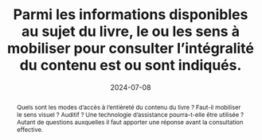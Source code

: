 ---
N: 
Rubrique: 
title: Parmi les informations disponibles au sujet du livre, le ou les sens à mobiliser pour consulter l’intégralité du contenu est ou sont indiqués.
detail:  
abstract: Quels sont les modes d’accès à l’entièreté du contenu du livre ? Faut-il mobiliser le sens visuel ? Auditif ? Une technologie d’assistance pourra-t-elle être utilisée ? Autant de questions auxquelles il faut apporter une réponse avant la consultation effective.
categories: [" Informations avant achat"]
agrege: O0000-E083
opquast: '0000'
indiceebook: '83'
description: "Règle n° 083"
weight:  083
actif: '1'
layout: rules
date: 2024-07-08
tags: ["accessibilité", "mode d’accès"]
objectif: ["Permettre d’anticiper les moyens de consulter le livre", "Limiter les risques de réclamations"]
Meo: ["Associer l’information au livre", "Faire figurer l’information sur la page de présentation du livre"]
Controle: ["Vérifier la présence d’une indication sur les sens à mobiliser pour lire l’intégralité du contenu."]
Source: ["SNE"]
Referentiel: ["EPUB schema.org : accessMode et accessModeSufficient", "ONIX
	List 196, codes 51 All non-decorative content supports reading via pre-recorded audio et 52 All non-decorative content supports reading without sight"]
Steps: ["", ""]
pertinence: 1
---